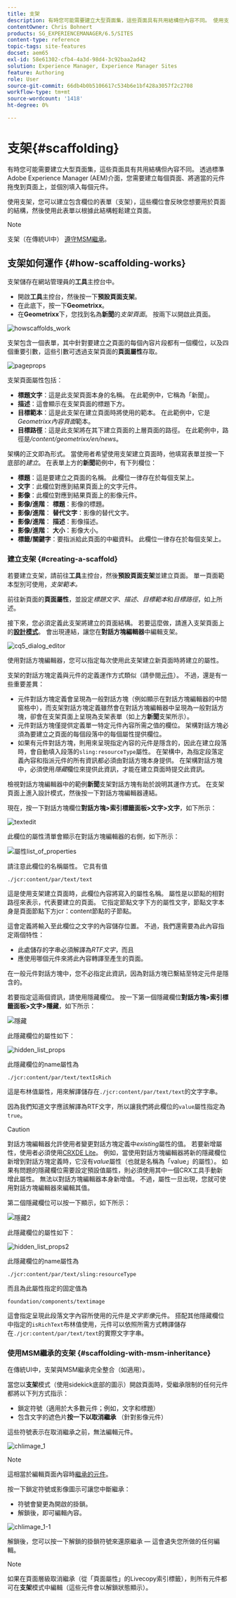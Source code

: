 ```yaml
---
title: 支架
description: 有時您可能需要建立大型頁面集，這些頁面具有共用結構但內容不同。 使用支架，您可以建立包含欄位的表單（支架），這些欄位會反映您想要用於頁面的結構，然後使用此表單以根據此結構輕鬆建立頁面。
contentOwner: Chris Bohnert
products: SG_EXPERIENCEMANAGER/6.5/SITES
content-type: reference
topic-tags: site-features
docset: aem65
exl-id: 58e61302-cfb4-4a3d-98d4-3c92baa2ad42
solution: Experience Manager, Experience Manager Sites
feature: Authoring
role: User
source-git-commit: 66db4b0b5106617c534b6e1bf428a3057f2c2708
workflow-type: tm+mt
source-wordcount: '1418'
ht-degree: 0%

---
```


# 支架{#scaffolding}

有時您可能需要建立大型頁面集，這些頁面具有共用結構但內容不同。 透過標準Adobe Experience Manager (AEM)介面，您需要建立每個頁面、將適當的元件拖曳到頁面上，並個別填入每個元件。

使用支架，您可以建立包含欄位的表單（支架），這些欄位會反映您想要用於頁面的結構，然後使用此表單以根據此結構輕鬆建立頁面。

>[!NOTE]
>
>支架（在傳統UI中） [遵守MSM繼承](#scaffolding-with-msm-inheritance)。

## 支架如何運作 {#how-scaffolding-works}

支架儲存在網站管理員的&#x200B;**工具**&#x200B;主控台中。

* 開啟&#x200B;**工具**&#x200B;主控台，然後按一下&#x200B;**預設頁面支架**。
* 在此底下，按一下&#x200B;**Geometrixx**。
* 在&#x200B;**Geometrixx**&#x200B;下，您找到名為&#x200B;**新聞**&#x200B;的&#x200B;*支架頁面*。 按兩下以開啟此頁面。

![howscaffolds_work](assets/howscaffolds_work.png)

支架包含一個表單，其中針對要建立之頁面的每個內容片段都有一個欄位，以及四個重要引數，這些引數可透過支架頁面的&#x200B;**頁面屬性**&#x200B;存取。

![pageprops](assets/pageprops.png)

支架頁面屬性包括：

* **標題文字**：這是此支架頁面本身的名稱。 在此範例中，它稱為「新聞」。
* **描述**：這會顯示在支架頁面的標題下方。
* **目標範本**：這是此支架在建立頁面時將使用的範本。 在此範例中，它是&#x200B;*Geometrixx內容頁面*&#x200B;範本。
* **目標路徑**：這是此支架將在其下建立頁面的上層頁面的路徑。 在此範例中，路徑是&#x200B;*/content/geometrixx/en/news*。

架構的正文即為形式。 當使用者希望使用支架建立頁面時，他填寫表單並按一下底部的&#x200B;*建立*。 在表單上方的&#x200B;**新聞**&#x200B;範例中，有下列欄位：

* **標題**：這是要建立之頁面的名稱。 此欄位一律存在於每個支架上。
* **文字**：此欄位對應到結果頁面上的文字元件。
* **影像**：此欄位對應到結果頁面上的影像元件。
* **影像/進階**： **標題**：影像的標題。
* **影像/進階**： **替代文字**：影像的替代文字。
* **影像/進階**： **描述**：影像描述。
* **影像/進階**： **大小**：影像大小。
* **標籤/關鍵字**：要指派給此頁面的中繼資料。 此欄位一律存在於每個支架上。

### 建立支架 {#creating-a-scaffold}

若要建立支架，請前往&#x200B;**工具**&#x200B;主控台，然後&#x200B;**預設頁面支架**&#x200B;並建立頁面。 單一頁面範本型別可使用，*支架範本。*

前往新頁面的&#x200B;**頁面屬性**，並設定&#x200B;*標題文字*、*描述*、*目標範本*&#x200B;和&#x200B;*目標路徑*，如上所述。

接下來，您必須定義此支架將建立的頁面結構。 若要這麼做，請進入支架頁面上的&#x200B;**[設計模式](/help/sites-authoring/page-authoring.md#sidekick)**。 會出現連結，讓您在&#x200B;**對話方塊編輯器**&#x200B;中編輯支架。

![cq5_dialog_editor](assets/cq5_dialog_editor.png)

使用對話方塊編輯器，您可以指定每次使用此支架建立新頁面時將建立的屬性。

支架的對話方塊定義與元件的定義運作方式類似（請參閱[元件](/help/sites-developing/components.md)）。 不過，還是有一些重要差異：

* 元件對話方塊定義會呈現為一般對話方塊（例如顯示在對話方塊編輯器的中間窗格中），而支架對話方塊定義雖然會在對話方塊編輯器中呈現為一般對話方塊，卻會在支架頁面上呈現為支架表單（如上方&#x200B;**新聞**&#x200B;支架所示）。
* 元件對話方塊僅提供定義單一特定元件內容所需之值的欄位。 架構對話方塊必須為要建立之頁面的每個段落中的每個屬性提供欄位。
* 如果有元件對話方塊，則用來呈現指定內容的元件是隱含的，因此在建立段落時，會自動填入段落的`sling:resourceType`屬性。 在架構中，為指定段落定義內容和指派元件的所有資訊都必須由對話方塊本身提供。 在架構對話方塊中，必須使用&#x200B;*隱藏*&#x200B;欄位來提供此資訊，才能在建立頁面時提交此資訊。

檢視對話方塊編輯器中的範例&#x200B;**新聞**&#x200B;支架對話方塊有助於說明其運作方式。 在支架頁面上進入設計模式，然後按一下對話方塊編輯器連結。

現在，按一下對話方塊欄位&#x200B;**對話方塊>索引標籤面板>文字>文字**，如下所示：

![textedit](assets/textedit.png)

此欄位的屬性清單會顯示在對話方塊編輯器的右側，如下所示：

![屬性list_of_properties](assets/list_of_properties.png)

請注意此欄位的名稱屬性。 它具有值

`./jcr:content/par/text/text`

這是使用支架建立頁面時，此欄位內容將寫入的屬性名稱。 屬性是以節點的相對路徑來表示，代表要建立的頁面。 它指定節點文字下方的屬性文字，節點文字本身是頁面節點下方jcr：content節點的子節點。

這會定義將輸入至此欄位之文字的內容儲存位置。 不過，我們還需要為此內容指定兩個特性：

* 此處儲存的字串必須解譯為&#x200B;*RTF文字*，而且
* 應使用哪個元件來將此內容轉譯至產生的頁面。

在一般元件對話方塊中，您不必指定此資訊，因為對話方塊已繫結至特定元件是隱含的。

若要指定這兩個資訊，請使用隱藏欄位。 按一下第一個隱藏欄位&#x200B;**對話方塊>索引標籤面板>文字>隱藏**，如下所示：

![隱藏](assets/hidden.png)

此隱藏欄位的屬性如下：

![hidden_list_props](assets/hidden_list_props.png)

此隱藏欄位的name屬性為

`./jcr:content/par/text/textIsRich`

這是布林值屬性，用來解譯儲存在`./jcr:content/par/text/text`的文字字串。

因為我們知道文字應該解譯為RTF文字，所以讓我們將此欄位的`value`屬性指定為`true`。

>[!CAUTION]
>
>對話方塊編輯器允許使用者變更對話方塊定義中&#x200B;*existing*&#x200B;屬性的值。 若要新增屬性，使用者必須使用[CRXDE Lite](/help/sites-developing/developing-with-crxde-lite.md)。 例如，當使用對話方塊編輯器將新的隱藏欄位新增到對話方塊定義時，它沒有&#x200B;*value*&#x200B;屬性（也就是名稱為「value」的屬性）。 如果有問題的隱藏欄位需要設定預設值屬性，則必須使用其中一個CRX工具手動新增此屬性。 無法以對話方塊編輯器本身新增值。 不過，屬性一旦出現，您就可使用對話方塊編輯器來編輯其值。

第二個隱藏欄位可以按一下顯示，如下所示：

![隱藏2](assets/hidden2.png)

此隱藏欄位的屬性如下：

![hidden_list_props2](assets/hidden_list_props2.png)

此隱藏欄位的name屬性為

`./jcr:content/par/text/sling:resourceType`

而且為此屬性指定的固定值為

`foundation/components/textimage`

這會指定呈現此段落文字內容所使用的元件是&#x200B;*文字影像*&#x200B;元件。 搭配其他隱藏欄位中指定的`isRichText`布林值使用，元件可以依照所需方式轉譯儲存在`./jcr:content/par/text/text`的實際文字字串。

### 使用MSM繼承的支架 {#scaffolding-with-msm-inheritance}

在傳統UI中，支架與MSM繼承完全整合（如適用）。

當您以&#x200B;**支架**&#x200B;模式（使用sidekick底部的圖示）開啟頁面時，受繼承限制的任何元件都將以下列方式指示：

* 鎖定符號（適用於大多數元件；例如，文字和標題）
* 包含文字的遮色片&#x200B;**按一下以取消繼承** （針對影像元件）

這些符號表示在取消繼承之前，無法編輯元件。

![chlimage_1](assets/chlimage_1.jpeg)

>[!NOTE]
>
>這相當於編輯頁面內容時[繼承的元件](/help/sites-authoring/editing-content.md#inheritedcomponentsclassicui)。

按一下鎖定符號或影像圖示可讓您中斷繼承：

* 符號會變更為開啟的掛鎖。
* 解鎖後，即可編輯內容。

![chlimage_1-1](assets/chlimage_1-1.jpeg)

解鎖後，您可以按一下解鎖的掛鎖符號來還原繼承 — 這會遺失您所做的任何編輯。

>[!NOTE]
>
>如果在頁面層級取消繼承（從「頁面屬性」的Livecopy索引標籤），則所有元件都可在&#x200B;**支架**&#x200B;模式中編輯（這些元件會以解鎖狀態顯示）。
